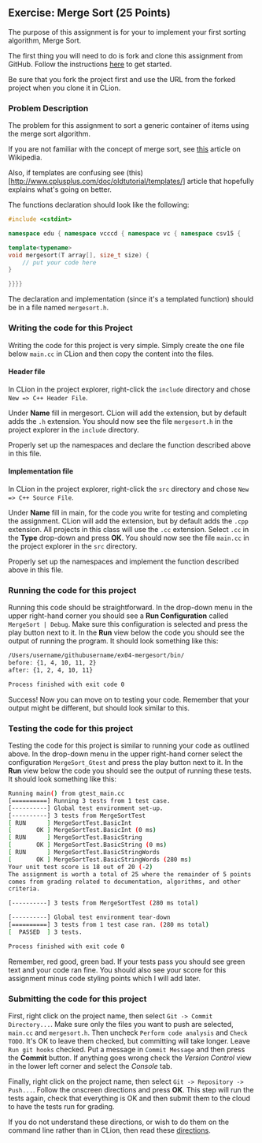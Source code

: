 ## Exercise: Merge Sort (25 Points)

The purpose of this assignment is for your to implement your first sorting algorithm, Merge Sort.

The first thing you will need to do is fork and clone this assignment
from GitHub. Follow the instructions
[here](https://github.com/vcc-csv15-fall2018/Course-Information/wiki)
to get started.

Be sure that you fork the project first and use the URL from
the forked project when you clone it in CLion.

### Problem Description

The problem for this assignment to sort a generic container of items using the merge sort algorithm.

If you are not familiar with the concept of merge sort, see
[this](https://en.wikipedia.org/wiki/Merge_sort) article on Wikipedia.

Also, if templates are confusing see (this)[http://www.cplusplus.com/doc/oldtutorial/templates/] article that hopefully
explains what's going on better.

The functions declaration should look like the following:

```cpp
#include <cstdint>

namespace edu { namespace vcccd { namespace vc { namespace csv15 {

template<typename>
void mergesort(T array[], size_t size) {
	// put your code here
}

}}}}
```

The declaration and implementation (since it's a templated function) should be in a file named `mergesort.h`.

### Writing the code for this Project

Writing the code for this project is very simple. Simply create the one file below
`main.cc` in CLion
and then copy the content into the files.

#### Header file

In CLion in the project explorer, right-click the `include` directory
and chose `New => C++ Header File`.

Under **Name** fill in
mergesort. CLion will add the extension, but by default
adds the `.h` extension. You should now see the file `mergesort.h` in
the project explorer in the `include` directory.

Properly set up the namespaces and declare the function described above in this file.

#### Implementation file

In CLion in the project explorer, right-click the `src` directory
and chose `New => C++ Source File`.

Under **Name** fill in
main, for the code you write for testing and completing the assignment.
CLion will add the extension, but by default
adds the `.cpp` extension. All projects in this class will
use the `.cc` extension. Select `.cc` in the **Type** drop-down
and press **OK**. You should now see the file `main.cc` in
the project explorer in the `src` directory.

Properly set up the namespaces and implement the function described above in this file.

### Running the code for this project

Running this code should be straightforward. In the drop-down
menu in the upper right-hand corner you should see a **Run
Configuration** called `MergeSort | Debug`. Make sure this
configuration is selected and press the play button next to it.
In the **Run** view below the code you should see the output
of running the program. It should look something like this:

```bash
/Users/username/githubusername/ex04-mergesort/bin/
before: {1, 4, 10, 11, 2}
after: {1, 2, 4, 10, 11}

Process finished with exit code 0
```
Success! Now you can move on to testing your code. Remember that your output might be
different, but should look similar to this.

### Testing the code for this project

Testing the code for this project is similar to running your code
as outlined above. In the drop-down menu in the upper right-hand
corner select the configuration `MergeSort_Gtest` and press the
play button next to it. In the **Run** view below the code you should
see the output of running these tests. It should look something
like this:

```bash
Running main() from gtest_main.cc
[==========] Running 3 tests from 1 test case.
[----------] Global test environment set-up.
[----------] 3 tests from MergeSortTest
[ RUN      ] MergeSortTest.BasicInt
[       OK ] MergeSortTest.BasicInt (0 ms)
[ RUN      ] MergeSortTest.BasicString
[       OK ] MergeSortTest.BasicString (0 ms)
[ RUN      ] MergeSortTest.BasicStringWords
[       OK ] MergeSortTest.BasicStringWords (280 ms)
Your unit test score is 18 out of 20 (-2)
The assignment is worth a total of 25 where the remainder of 5 points
comes from grading related to documentation, algorithms, and other
criteria.

[----------] 3 tests from MergeSortTest (280 ms total)

[----------] Global test environment tear-down
[==========] 3 tests from 1 test case ran. (280 ms total)
[  PASSED  ] 3 tests.

Process finished with exit code 0
```

Remember, red good, green bad. If your tests pass you should see green
text and your code ran fine. You should also see your score for this
assignment minus code styling points which I will add later.

### Submitting the code for this project

First, right click on the project name, then select `Git -> Commit Directory...`.
Make sure only the files you want to push are selected, `main.cc` and `mergesort.h`.
Then uncheck `Perform code analysis` and `Check TODO`. It's OK to leave them checked,
but committing will take longer. Leave `Run git hooks` checked. Put a message in `Commit Message`
and then press the **Commit** button. If anything goes wrong check the _Version Control_ view
in the lower left corner and select the _Console_ tab.

Finally, right click on the project name,
then select `Git -> Repository -> Push...`. Follow the onscreen directions
and press **OK**. This step will run the tests again, check that everything is OK
and then submit them to the cloud to have the tests run for grading.

If you do not understand these directions, or wish to do them on the command
line rather than in CLion, then read these [directions](https://github.com/vcc-csv15-fall2018/Course-Information/wiki/How-to-Turn-In-Every-Project).